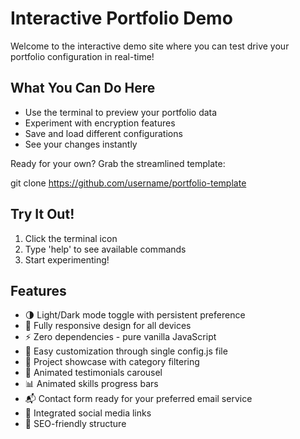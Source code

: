 # Interactive Portfolio Demo

Welcome to the interactive demo site where you can test drive your portfolio configuration in real-time!

## What You Can Do Here
- Use the terminal to preview your portfolio data
- Experiment with encryption features
- Save and load different configurations
- See your changes instantly

Ready for your own? Grab the streamlined template:

git clone https://github.com/username/portfolio-template

## Try It Out!
1. Click the terminal icon
2. Type 'help' to see available commands
3. Start experimenting!

## Features

- 🌗 Light/Dark mode toggle with persistent preference
- 📱 Fully responsive design for all devices
- ⚡ Zero dependencies - pure vanilla JavaScript
- 🎨 Easy customization through single config.js file
- 💼 Project showcase with category filtering
- 👥 Animated testimonials carousel
- 📊 Animated skills progress bars
- 📬 Contact form ready for your preferred email service
- 🔗 Integrated social media links
- 🎯 SEO-friendly structure

